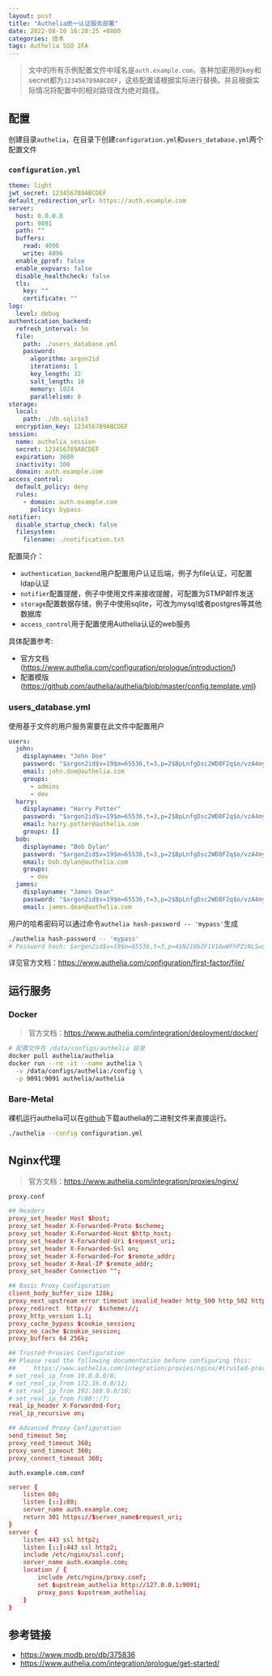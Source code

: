 ```yaml
---
layout: post
title: "Authelia统一认证服务部署"
date: 2022-08-10 16:20:25 +0800
categories: 技术
tags: Authelia SSO 2FA
---
```


> 文中的所有示例配置文件中域名是`auth.example.com`，各种加密用的key和secret都为`123456789ABCDEF`，这些配置请根据实际进行替换。并且根据实际情况将配置中的相对路径改为绝对路径。

## 配置

创建目录`authelia`，在目录下创建`configuration.yml`和`users_database.yml`两个配置文件

### `configuration.yml`

```yaml
theme: light
jwt_secret: 123456789ABCDEF
default_redirection_url: https://auth.example.com
server:
  host: 0.0.0.0
  port: 9091
  path: ""
  buffers:
    read: 4096
    write: 4096
  enable_pprof: false
  enable_expvars: false
  disable_healthcheck: false
  tls:
    key: ""
    certificate: ""
log:
  level: debug
authentication_backend:
  refresh_interval: 5m
  file:
    path: ./users_database.yml
    password:
      algorithm: argon2id
      iterations: 1
      key_length: 32
      salt_length: 16
      memory: 1024
      parallelism: 8
storage:
  local:
    path: ./db.sqlite3
  encryption_key: 123456789ABCDEF
session:
  name: authelia_session
  secret: 123456789ABCDEF
  expiration: 3600
  inactivity: 300
  domain: auth.example.com
access_control:
  default_policy: deny
  rules:
    - domain: auth.example.com
      policy: bypass
notifier:
  disable_startup_check: false
  filesystem:
    filename: ./notification.txt
```

配置简介：

* `authentication_backend`用户配置用户认证后端，例子为file认证，可配置ldap认证
* `notifier`配置提醒，例子中使用文件来接收提醒，可配置为STMP邮件发送
* `storage`配置数据存储，例子中使用sqlite，可改为mysql或者postgres等其他数据库
* `access_control`用于配置使用Authelia认证的web服务

具体配置参考:

* 官方文档(https://www.authelia.com/configuration/prologue/introduction/)
* 配置模版(https://github.com/authelia/authelia/blob/master/config.template.yml)

### users_database.yml

使用基于文件的用户服务需要在此文件中配置用户

```yaml
users:
  john:
    displayname: "John Doe"
    password: "$argon2id$v=19$m=65536,t=3,p=2$BpLnfgDsc2WD8F2q$o/vzA4myCqZZ36bUGsDY//8mKUYNZZaR0t4MFFSs+iM"
    email: john.doe@authelia.com
    groups:
      - admins
      - dev
  harry:
    displayname: "Harry Potter"
    password: "$argon2id$v=19$m=65536,t=3,p=2$BpLnfgDsc2WD8F2q$o/vzA4myCqZZ36bUGsDY//8mKUYNZZaR0t4MFFSs+iM"
    email: harry.potter@authelia.com
    groups: []
  bob:
    displayname: "Bob Dylan"
    password: "$argon2id$v=19$m=65536,t=3,p=2$BpLnfgDsc2WD8F2q$o/vzA4myCqZZ36bUGsDY//8mKUYNZZaR0t4MFFSs+iM"
    email: bob.dylan@authelia.com
    groups:
      - dev
  james:
    displayname: "James Dean"
    password: "$argon2id$v=19$m=65536,t=3,p=2$BpLnfgDsc2WD8F2q$o/vzA4myCqZZ36bUGsDY//8mKUYNZZaR0t4MFFSs+iM"
    email: james.dean@authelia.com
```

用户的哈希密码可以通过命令`authelia hash-password -- 'mypass'`生成

```bash
./authelia hash-password -- 'mypass'
# Password hash: $argon2id$v=19$m=65536,t=3,p=4$N210b2F1V1AwWFhPZzNLSw$2fD9Y6EOomWyoLPlDy+8sSr35kt1v9On9lYCIWFZD+w
```

详见官方文档：https://www.authelia.com/configuration/first-factor/file/


## 运行服务

### Docker

> 官方文档：https://www.authelia.com/integration/deployment/docker/

```bash
# 配置文件在 /data/configs/authelia 目录
docker pull authelia/authelia
docker run --rm -it --name authelia \
  -v /data/configs/authelia:/config \
  -p 9091:9091 authelia/authelia
```

### Bare-Metal

裸机运行authelia可以在[github](https://github.com/authelia/authelia/releases)下载authelia的二进制文件来直接运行。

```bash
./authelia --config configuration.yml
```

## Nginx代理

> 官方文档：https://www.authelia.com/integration/proxies/nginx/

`proxy.conf`

```conf
## Headers
proxy_set_header Host $host;
proxy_set_header X-Forwarded-Proto $scheme;
proxy_set_header X-Forwarded-Host $http_host;
proxy_set_header X-Forwarded-Uri $request_uri;
proxy_set_header X-Forwarded-Ssl on;
proxy_set_header X-Forwarded-For $remote_addr;
proxy_set_header X-Real-IP $remote_addr;
proxy_set_header Connection "";

## Basic Proxy Configuration
client_body_buffer_size 128k;
proxy_next_upstream error timeout invalid_header http_500 http_502 http_503; ## Timeout if the real server is dead.
proxy_redirect  http://  $scheme://;
proxy_http_version 1.1;
proxy_cache_bypass $cookie_session;
proxy_no_cache $cookie_session;
proxy_buffers 64 256k;

## Trusted Proxies Configuration
## Please read the following documentation before configuring this:
##     https://www.authelia.com/integration/proxies/nginx/#trusted-proxies
# set_real_ip_from 10.0.0.0/8;
# set_real_ip_from 172.16.0.0/12;
# set_real_ip_from 192.168.0.0/16;
# set_real_ip_from fc00::/7;
real_ip_header X-Forwarded-For;
real_ip_recursive on;

## Advanced Proxy Configuration
send_timeout 5m;
proxy_read_timeout 360;
proxy_send_timeout 360;
proxy_connect_timeout 360;
```

`auth.example.com.conf`

```conf
server {
    listen 80;
    listen [::]:80;
    server_name auth.example.com;
    return 301 https://$server_name$request_uri;
}
server {
    listen 443 ssl http2;
    listen [::]:443 ssl http2;
    include /etc/nginx/ssl.conf;
    server_name auth.example.com;
    location / {
        include /etc/nginx/proxy.conf;
        set $upstream_authelia http://127.0.0.1:9091;
        proxy_pass $upstream_authelia;
    }
}
```

## 参考链接

* https://www.modb.pro/db/375836
* https://www.authelia.com/integration/prologue/get-started/

